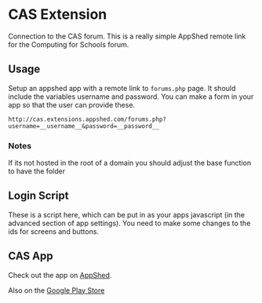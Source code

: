 # CAS Extension

Connection to the CAS forum. This is a really simple AppShed remote link for the Computing for Schools forum.

## Usage

Setup an appshed app with a remote link to `forums.php` page. It should include the variables username and password.
You can make a form in your app so that the user can provide these.

`http://cas.extensions.appshed.com/forums.php?username=__username__&password=__password__`

### Notes

If its not hosted in the root of a domain you should adjust the base function to have the folder

## Login Script

These is a script here, which can be put in as your apps javascript (in the advanced section of app settings).
You need to make some changes to the ids for screens and buttons.

## CAS App

Check out the app on [AppShed](http://appshed.com/appbuilder/cas).

Also on the [Google Play Store](https://play.google.com/store/apps/details?id=com.appshed.cas)
